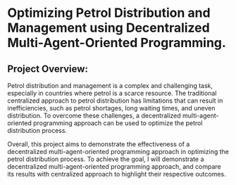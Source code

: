 # Optimizing Petrol Distribution and Management using Decentralized Multi-Agent-Oriented Programming.

## Project Overview: 
Petrol distribution and management is a complex and challenging task, especially in countries where petrol is a scarce resource. The traditional centralized approach to petrol distribution has limitations that can result in inefficiencies, such as petrol shortages, long waiting times, and uneven distribution. To overcome these challenges, a decentralized multi-agent-oriented programming approach can be used to optimize the petrol distribution process.

Overall, this project aims to demonstrate the effectiveness of a decentralized multi-agent-oriented programming approach in optimizing the petrol distribution process. To achieve the goal, I will demonstrate a decentralized multi-agent-oriented programming approach, and compare its results with centralized approach to highlight their respective outcomes.
